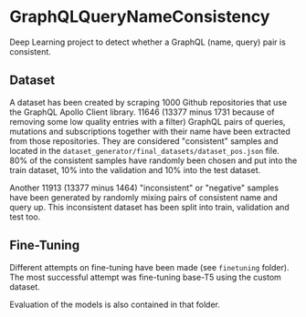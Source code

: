 # GraphQLQueryNameConsistency
Deep Learning project to detect whether a GraphQL (name, query) pair is consistent.

## Dataset

A dataset has been created by scraping 1000 Github repositories that use the GraphQL Apollo Client library.
11646 (13377 minus 1731 because of removing some low quality entries with a filter) GraphQL pairs of queries, mutations and subscriptions together with their name have been extracted from those repositories.
They are considered "consistent" samples and located in the `dataset_generator/final_datasets/dataset_pos.json` file.
80% of the consistent samples have randomly been chosen and put into the train dataset, 10% into the validation and 10% into the test dataset.

Another 11913 (13377 minus 1464) "inconsistent" or "negative" samples have been generated by randomly mixing pairs of consistent name and query up.
This inconsistent dataset has been split into train, validation and test too.

## Fine-Tuning

Different attempts on fine-tuning have been made (see `finetuning` folder). 
The most successful attempt was fine-tuning base-T5 using the custom dataset.

Evaluation of the models is also contained in that folder.
